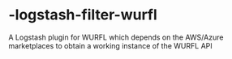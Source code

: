 # -logstash-filter-wurfl
A Logstash plugin for WURFL which depends on the AWS/Azure marketplaces to obtain a working instance of the WURFL API
